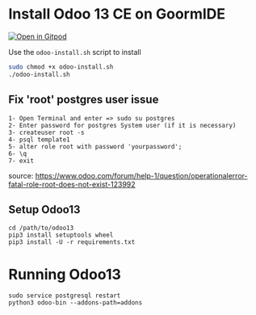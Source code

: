 # Install Odoo 13 CE on GoormIDE

[![Open in Gitpod](https://gitpod.io/button/open-in-gitpod.svg)](https://gitpod.io/from-referrer/)

Use the `odoo-install.sh` script to install
```bash
sudo chmod +x odoo-install.sh
./odoo-install.sh
```

## Fix 'root' postgres user issue
    1- Open Terminal and enter => sudo su postgres
    2- Enter password for postgres System user (if it is necessary)
    3- createuser root -s
    4- psql template1
    5- alter role root with password 'yourpassword';
    6- \q
    7- exit
    
source: https://www.odoo.com/forum/help-1/question/operationalerror-fatal-role-root-does-not-exist-123992

## Setup Odoo13

```
cd /path/to/odoo13
pip3 install setuptools wheel
pip3 install -U -r requirements.txt
```

# Running Odoo13

```
sudo service postgresql restart
python3 odoo-bin --addons-path=addons

```

